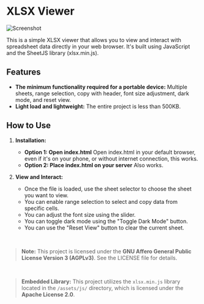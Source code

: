 # XLSX Viewer

![Screenshot](https://github.com/user-attachments/assets/709c3c07-e8e5-43e9-a392-dc7451c93d91)

This is a simple XLSX viewer that allows you to view and interact with spreadsheet data directly in your web browser. It's built using JavaScript and the SheetJS library (xlsx.min.js).

## Features

* **The minimum functionality required for a portable device:** Multiple sheets, range selection, copy with header, font size adjustment, dark mode, and reset view.
* **Light load and lightweight:** The entire project is less than 500KB.

## How to Use

1. **Installation:**
    * **Option 1: Open index.html**
        Open index.html in your default browser, even if it's on your phone, or without internet connection, this works.
    * **Option 2: Place index.html on your server**
        Also works.
        

2. **View and Interact:**
    * Once the file is loaded, use the sheet selector to choose the sheet you want to view.
    * You can enable range selection to select and copy data from specific cells.
    * You can adjust the font size using the slider.
    * You can toggle dark mode using the "Toggle Dark Mode" button.
    * You can use the "Reset View" button to clear the current sheet.

<br>

> **Note:** This project is licensed under the **GNU Affero General Public License Version 3 (AGPLv3)**. See the LICENSE file for details.

<br>

> **Embedded Library:** This project utilizes the `xlsx.min.js` library located in the `/assets/js/` directory, which is licensed under the **Apache License 2.0**.
